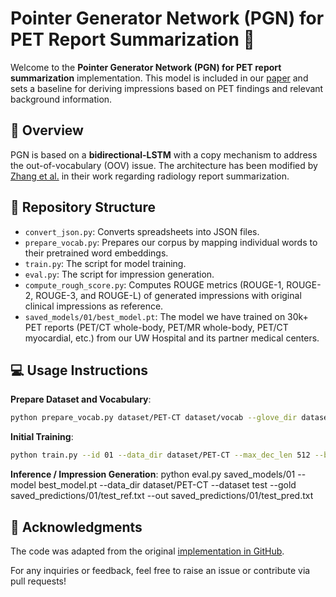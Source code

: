 # Pointer Generator Network (PGN) for PET Report Summarization :bookmark_tabs:

Welcome to the **Pointer Generator Network (PGN) for PET report summarization** implementation. This model is included in our [paper](#link-to-paper) and sets a baseline for deriving impressions based on PET findings and relevant background information.

## :mag_right: Overview

PGN is based on a **bidirectional-LSTM** with a copy mechanism to address the out-of-vocabulary (OOV) issue. The architecture has been modified by [Zhang et al.](https://arxiv.org/abs/1809.04698) in their work regarding radiology report summarization.

## :file_folder: Repository Structure

- `convert_json.py`: Converts spreadsheets into JSON files.
- `prepare_vocab.py`: Prepares our corpus by mapping individual words to their pretrained word embeddings.
- `train.py`: The script for model training.
- `eval.py`: The script for impression generation. 
- `compute_rough_score.py`: Computes ROUGE metrics (ROUGE-1, ROUGE-2, ROUGE-3, and ROUGE-L) of generated impressions with original clinical impressions as reference.
- `saved_models/01/best_model.pt`: The model we have trained on 30k+ PET reports (PET/CT whole-body, PET/MR whole-body, PET/CT myocardial, etc.) from our UW Hospital and its partner medical centers.

## :computer: Usage Instructions

**Prepare Dataset and Vocabulary**:
```bash
python prepare_vocab.py dataset/PET-CT dataset/vocab --glove_dir dataset/glove --wv_file radglove.800M.100d.txt --wv_dim 100 --lower
```

**Initial Training**:
```bash
python train.py --id 01 --data_dir dataset/PET-CT --max_dec_len 512 --background --num_epoch 30 --batch_size 25
```

**Inference / Impression Generation**:
python eval.py  saved_models/01 --model best_model.pt --data_dir dataset/PET-CT --dataset test --gold saved_predictions/01/test_ref.txt --out saved_predictions/01/test_pred.txt

## 👏 Acknowledgments

The code was adapted from the original [implementation in GitHub](https://github.com/yuhaozhang/summarize-radiology-findings).

For any inquiries or feedback, feel free to raise an issue or contribute via pull requests!

